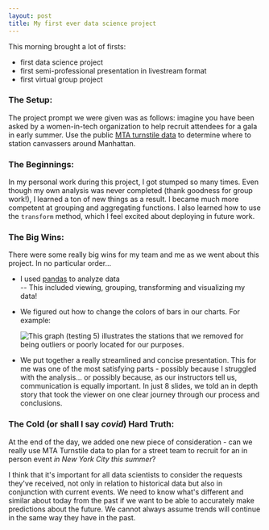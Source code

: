 ```yaml
---
layout: post
title: My first ever data science project
---
```


This morning brought a lot of firsts:
* first data science project 
* first semi-professional presentation in livestream format
* first virtual group project 

### The Setup:

The project prompt we were given was as follows: imagine you have been asked by a women-in-tech organization to help recruit attendees for a gala in early summer. Use the public [MTA turnstile data](http://web.mta.info/developers/turnstile.html) to determine where to station canvassers around Manhattan.

### The Beginnings:
In my personal work during this project, I got stumped so many times. Even though my own analysis was never completed (thank goodness for group work!), I learned a ton of new things as a result. I became much more competent at grouping and aggregating functions. I also learned how to use the `transform` method, which I feel excited about deploying in future work.

### The Big Wins:
There were some really big wins for my team and me as we went about this project. In no particular order...
* I used [pandas](https://pandas.pydata.org/) to analyze data  
   -- This included viewing, grouping, transforming and visualizing my data!
* We figured out how to change the colors of bars in our charts. For example:  
   
    ![This graph (testing 5)]({{tskootsky.github.io}}/images/greyedouttop20.png)
   illustrates the stations that we removed for being outliers or poorly located for our purposes.
* We put together a really streamlined and concise presentation.
   This for me was one of the most satisfying parts - possibly because I struggled with the analysis... or possibly because, as our instructors tell us, communication is equally important. In just 8 slides, we told an in depth story that took the viewer on one clear journey through our process and conclusions.

### The Cold (or shall I say *covid*) Hard Truth:
At the end of the day, we added one new piece of consideration - can we really use MTA Turnstile data to plan for a street team to recruit for an in person event *in New York City this summer*?

I think that it's important for all data scientists to consider the requests they've received, not only in relation to historical data but also in conjunction with current events. We need to know what's different and similar about today from the past if we want to be able to accurately make predictions about the future. We cannot always assume trends will continue in the same way they have in the past.
